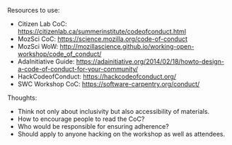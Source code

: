 Resources to use:
- Citizen Lab CoC: https://citizenlab.ca/summerinstitute/codeofconduct.html
- MozSci CoC: https://science.mozilla.org/code-of-conduct
- MozSci WoW: http://mozillascience.github.io/working-open-workshop/code_of_conduct/
- AdaInitiative Guide: https://adainitiative.org/2014/02/18/howto-design-a-code-of-conduct-for-your-community/
- HackCodeofConduct: https://hackcodeofconduct.org/
- SWC Workshop CoC: https://software-carpentry.org/conduct/

Thoughts:
- Think not only about inclusivity but also accessibility of materials.
- How to encourage people to read the CoC?
- Who would be responsible for ensuring adherence?
- Should apply to anyone hacking on the workshop as well as attendees.

